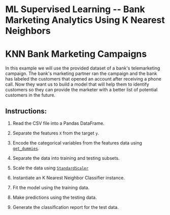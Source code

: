 # ML Supervised Learning -- Bank Marketing Analytics Using K Nearest Neighbors

# KNN Bank Marketing Campaigns

In this example we will use the provided dataset of a bank's telemarketing campaign. The bank's marketing partner ran the campaign and the bank has labeled the customers that opened an account after receiving a phone call. Now they want us to build a model that will help them to identify customers so they can provide the marketer with a better list of potential customers in the future.

## Instructions:

1. Read the CSV file into a Pandas DataFrame.

2. Separate the features `X` from the target `y`.

3. Encode the categorical variables from the features data using [`get_dummies`](https://pandas.pydata.org/pandas-docs/stable/reference/api/pandas.get_dummies.html).

4. Separate the data into training and testing subsets.

5. Scale the data using [`StandardScaler`](https://scikit-learn.org/stable/modules/generated/sklearn.preprocessing.StandardScaler.html)

6. Instantiate an K Nearest Neighbor Classifier instance.

7. Fit the model using the training data.

8. Make predictions using the testing data.

9. Generate the classification report for the test data.
